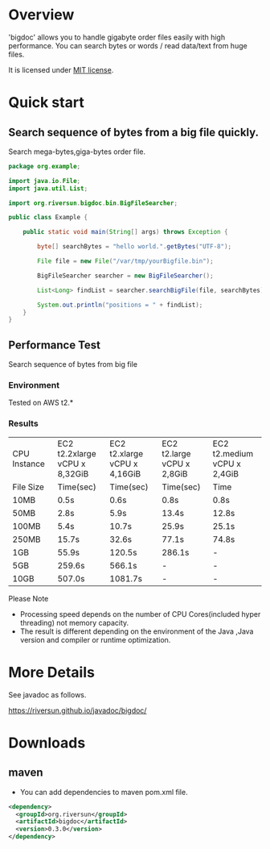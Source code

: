 # Overview
'bigdoc' allows you to handle gigabyte order files easily with high performance.
You can search bytes or words / read data/text from huge files.

It is licensed under [MIT license](https://opensource.org/licenses/MIT).

# Quick start
## Search sequence of bytes from a big file quickly.

Search mega-bytes,giga-bytes order file.

```java
package org.example;

import java.io.File;
import java.util.List;

import org.riversun.bigdoc.bin.BigFileSearcher;

public class Example {

	public static void main(String[] args) throws Exception {

		byte[] searchBytes = "hello world.".getBytes("UTF-8");

		File file = new File("/var/tmp/yourBigfile.bin");

		BigFileSearcher searcher = new BigFileSearcher();

		List<Long> findList = searcher.searchBigFile(file, searchBytes);

		System.out.println("positions = " + findList);
	}
}
```
## Performance Test
Search sequence of bytes from big file

### Environment
Tested on AWS t2.*<br>

### Results
<table>
<tr><td>CPU Instance</td> <td>EC2 t2.2xlarge<br>vCPU x 8,32GiB</td>  <td>EC2 t2.xlarge<br>vCPU x 4,16GiB</td><td>EC2 t2.large<br>vCPU x 2,8GiB</td><td>EC2 t2.medium<br>vCPU x 2,4GiB</td>         </tr>
<tr><td>File Size</td>    <td>Time(sec)</td>                              <td>Time(sec)</td>                           <td>Time(sec)</td>                         <td>Time</td>                                    </tr>
<tr><td>10MB</td>         <td>0.5s</td>                              <td>0.6s</td>                           <td>0.8s</td>                         <td>0.8s</td>                                     </tr>
<tr><td>50MB</td>         <td>2.8s</td>                              <td>5.9s</td>                           <td>13.4s</td>                        <td>12.8s</td>                                       </tr>
<tr><td>100MB</td>        <td>5.4s</td>                              <td>10.7s</td>                          <td>25.9s</td>                        <td>25.1s</td>                                        </tr>
<tr><td>250MB</td>        <td>15.7s</td>                             <td>32.6s</td>                          <td>77.1s</td>                        <td>74.8s</td>                                          </tr>
<tr><td>1GB</td>          <td>55.9s</td>                             <td>120.5s</td>                         <td>286.1s</td>                            <td>-</td>                                       </tr>
<tr><td>5GB</td>          <td>259.6s</td>                            <td>566.1s</td>                         <td>-</td>                            <td>-</td>                                         </tr>
<tr><td>10GB</td>         <td>507.0s</td>                            <td>1081.7s</td>                        <td>-</td>                            <td>-</td>                                          </tr>
</table>

Please Note

- Processing speed depends on the number of CPU Cores(included hyper threading) not memory capacity.
- The result is different depending on the environment of the Java ,Java version and compiler or runtime optimization.

# More Details
See javadoc as follows.

https://riversun.github.io/javadoc/bigdoc/

# Downloads
## maven
- You can add dependencies to maven pom.xml file.
```xml
<dependency>
  <groupId>org.riversun</groupId>
  <artifactId>bigdoc</artifactId>
  <version>0.3.0</version>
</dependency>
```
